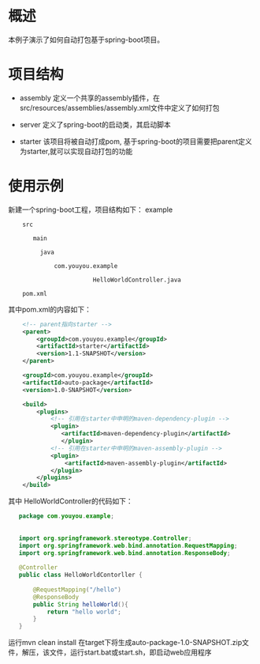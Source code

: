 # 概述
本例子演示了如何自动打包基于spring-boot项目。
# 项目结构
- assembly 定义一个共享的assembly插件，在src/resources/assemblies/assembly.xml文件中定义了如何打包

- server 定义了spring-boot的启动类，其启动脚本

- starter 该项目将被自动打成pom, 基于spring-boot的项目需要把parent定义为starter,就可以实现自动打包的功能

# 使用示例

新建一个spring-boot工程，项目结构如下：
example

        src
        
           main 
           
             java
             
                 com.youyou.example
                 
                            HelloWorldController.java
                            
        pom.xml
        
 其中pom.xml的内容如下：
 
 ```xml
     <!-- parent指向starter -->
     <parent>
         <groupId>com.youyou.example</groupId>
         <artifactId>starter</artifactId>
         <version>1.1-SNAPSHOT</version>
     </parent>
 
     <groupId>com.youyou.example</groupId>
     <artifactId>auto-package</artifactId>
     <version>1.0-SNAPSHOT</version>
 
     <build>
         <plugins>
             <!-- 引用在starter中申明的maven-dependency-plugin -->
             <plugin>
                <artifactId>maven-dependency-plugin</artifactId>
                </plugin>
             <!-- 引用在starter中申明的maven-assembly-plugin -->
             <plugin>
                 <artifactId>maven-assembly-plugin</artifactId>
             </plugin>
         </plugins>
     </build>
 ```
 
 
 其中 HelloWorldController的代码如下：
 
 ```java
    package com.youyou.example;
    
    
    import org.springframework.stereotype.Controller;
    import org.springframework.web.bind.annotation.RequestMapping;
    import org.springframework.web.bind.annotation.ResponseBody;
    
    @Controller
    public class HelloWorldContorller {
    
        @RequestMapping("/hello")
        @ResponseBody
        public String helloWorld(){
            return "hello world";
        }
    }

 ```
 
 运行mvn clean install
 在target下将生成auto-package-1.0-SNAPSHOT.zip文件，解压，该文件，运行start.bat或start.sh，即启动web应用程序